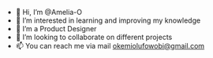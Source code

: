 - 👋 Hi, I’m @Amelia-O
- 👀 I’m interested in learning and improving my knowledge
- 🌱 I’m a Product Designer
- 💞️ I’m looking to collaborate on different projects
- 📫 You can reach me via mail okemiolufowobi@gmail.com

<!---
Amelia-O/Amelia-O is a ✨ special ✨ repository because its `README.md` (this file) appears on your GitHub profile.
You can click the Preview link to take a look at your changes.
--->

